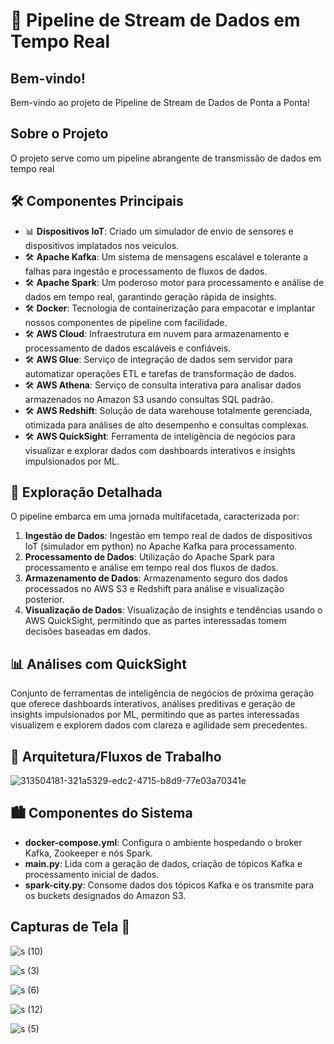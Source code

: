 # 🚀 Pipeline de Stream de Dados em Tempo Real

## Bem-vindo!

Bem-vindo ao projeto de Pipeline de Stream de Dados de Ponta a Ponta!

## Sobre o Projeto

O projeto serve como um pipeline abrangente de transmissão de dados em tempo real

## 🛠️ Componentes Principais

- 📊 **Dispositivos IoT**: Criado um simulador de envio de sensores e dispositivos implatados nos veiculos.
- 🛠️ **Apache Kafka**: Um sistema de mensagens escalável e tolerante a falhas para ingestão e processamento de fluxos de dados.
- 🛠️ **Apache Spark**: Um poderoso motor para processamento e análise de dados em tempo real, garantindo geração rápida de insights.
- 🛠️ **Docker**: Tecnologia de containerização para empacotar e implantar nossos componentes de pipeline com facilidade.
- 🛠️ **AWS Cloud**: Infraestrutura em nuvem para armazenamento e processamento de dados escaláveis e confiáveis.
- 🛠️ **AWS Glue**: Serviço de integração de dados sem servidor para automatizar operações ETL e tarefas de transformação de dados.
- 🛠️ **AWS Athena**: Serviço de consulta interativa para analisar dados armazenados no Amazon S3 usando consultas SQL padrão.
- 🛠️ **AWS Redshift**: Solução de data warehouse totalmente gerenciada, otimizada para análises de alto desempenho e consultas complexas.
- 🛠️ **AWS QuickSight**: Ferramenta de inteligência de negócios para visualizar e explorar dados com dashboards interativos e insights impulsionados por ML.

## 🌟 Exploração Detalhada

O pipeline embarca em uma jornada multifacetada, caracterizada por:

1. **Ingestão de Dados**: Ingestão em tempo real de dados de dispositivos IoT (simulador em python) no Apache Kafka para processamento.
2. **Processamento de Dados**: Utilização do Apache Spark para processamento e análise em tempo real dos fluxos de dados.
3. **Armazenamento de Dados**: Armazenamento seguro dos dados processados no AWS S3 e Redshift para análise e visualização posterior.
4. **Visualização de Dados**: Visualização de insights e tendências usando o AWS QuickSight, permitindo que as partes interessadas tomem decisões baseadas em dados.

## 📊 Análises com QuickSight

Conjunto de ferramentas de inteligência de negócios de próxima geração que oferece dashboards interativos, análises preditivas e geração de insights impulsionados por ML, permitindo que as partes interessadas visualizem e explorem dados com clareza e agilidade sem precedentes.


## 🚀 Arquitetura/Fluxos de Trabalho

![313504181-321a5329-edc2-4715-b8d9-77e03a70341e](https://github.com/aifreak00/Real-time-Data-Ingestion-for-Smart-City-Streaming/assets/113664560/823698b3-7757-45bb-ad3d-2687e327d368)

## 🏙️ Componentes do Sistema

- **docker-compose.yml**: Configura o ambiente hospedando o broker Kafka, Zookeeper e nós Spark.
- **main.py**: Lida com a geração de dados, criação de tópicos Kafka e processamento inicial de dados.
- **spark-city.py**: Consome dados dos tópicos Kafka e os transmite para os buckets designados do Amazon S3.

## Capturas de Tela 📸

![s (10)](https://github.com/aifreak00/Real-time-Data-Ingestion-for-Smart-City-Streaming/assets/113664560/30f799a7-7ccc-4ddd-ae68-8644a24ff714)

![s (3)](https://github.com/aifreak00/Real-time-Data-Ingestion-for-Smart-City-Streaming/assets/113664560/7346652b-462b-4a56-8b5a-dfc3f2018c44)

![s (6)](https://github.com/aifreak00/Real-time-Data-Ingestion-for-Smart-City-Streaming/assets/113664560/549a0c50-2855-4113-a57f-5b77bdf5a1fa)

![s (12)](https://github.com/aifreak00/Real-time-Data-Ingestion-for-Smart-City-Streaming/assets/113664560/5c333abd-89e4-4a39-a17f-40e121fc1a31)

![s (5)](https://github.com/aifreak00/Real-time-Data-Ingestion-for-Smart-City-Streaming/assets/113664560/c641a81d-4d87-455a-9423-cb562cd483f5)